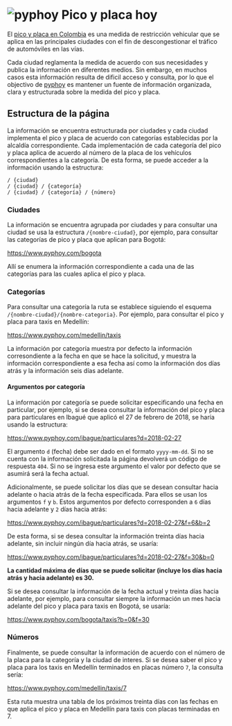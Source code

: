# ![pyphoy](https://www.pyphoy.com/imgs/pyphoy.svg) Pico y placa hoy

El [pico y placa en Colombia](https://www.pyphoy.com) es una medida de restricción vehicular que se
aplica en las principales ciudades con el fin de descongestionar el tráfico
de automóviles en las vías.

Cada ciudad reglamenta la medida de acuerdo con sus necesidades y publica la
información en diferentes medios. Sin embargo, en muchos casos esta información
resulta de dificil acceso y consulta, por lo que el objectivo de [pyphoy](https://www.pyphoy.com) es mantener un fuente de información organizada, clara y estructurada sobre la medida del pico y placa.

## Estructura de la página

La información se encuentra estructurada por ciudades y cada ciudad implementa el pico y placa de acuerdo con categorías establecidas por la alcaldía correspondiente. Cada implementación de cada categoría del pico y placa aplica de acuerdo al número de la placa de los vehículos correspondientes a la categoría. De esta forma, se puede acceder a la información usando la estructura:

    / {ciudad}
    / {ciudad} / {categoría}
    / {ciudad} / {categoría} / {número}

### Ciudades

La información se encuentra agrupada por ciudades y para consultar una ciudad se usa la estructura `/{nombre-ciudad}`, por ejemplo, para consultar las categorías de pico y placa que aplican para Bogotá:

https://www.pyphoy.com/bogota

Allí se enumera la información correspondiente a cada una de las categorías para las cuales aplica el pico y placa.

### Categorías

Para consultar una categoría la ruta se establece siguiendo el esquema `/{nombre-ciudad}/{nombre-categoria}`. Por ejemplo, para consultar el pico y placa para taxis en Medellín:

https://www.pyphoy.com/medellin/taxis

La información por categoría muestra por defecto la información corresondiente a la fecha en que se hace la solicitud, y muestra la información correspondiente a esa fecha así como la información dos días atrás y la información seis días adelante.

#### Argumentos por categoría

La información por categoría se puede solicitar especificando una fecha en particular, por ejemplo, si se desea consultar la información del pico y placa para particulares en Ibagué que aplicó el 27 de febrero de 2018, se haría usando la estructura:

https://www.pyphoy.com/ibague/particulares?d=2018-02-27

El argumento `d` (fecha) debe ser dado en el formato `yyyy-mm-dd`. Si no se cuenta con la información solicitada la página devolverá un código de respuesta `404`. Si no se ingresa este argumento el valor por defecto que se asumirá será la fecha actual.

Adicionalmente, se puede solicitar los días que se desean consultar hacia adelante o hacia atrás de la fecha especificada. Para ellos se usan los argumentos `f` y `b`. Estos argumentos por defecto corresponden a `6` días hacia adelante y `2` días hacia atrás:

https://www.pyphoy.com/ibague/particulares?d=2018-02-27&f=6&b=2

De esta forma, si se desea consultar la información treinta días hacia adelante, sin incluir ningún día hacia atrás, se usaría:

https://www.pyphoy.com/ibague/particulares?d=2018-02-27&f=30&b=0

**La cantidad máxima de días que se puede solicitar (incluye los días hacia atrás y hacia adelante) es 30.**

Si se desea consultar la información de la fecha actual y treinta días hacia adelante, por ejemplo, para consultar siempre la información un mes hacia adelante del pico y placa para taxis en Bogotá, se usaría:

https://www.pyphoy.com/bogota/taxis?b=0&f=30

### Números

Finalmente, se puede consultar la información de acuerdo con el número de la placa para la categoría y la ciudad de interes. Si se desea saber el pico y placa para los taxis en Medellín terminados en placas número `7`, la consulta sería:

https://www.pyphoy.com/medellin/taxis/7

Esta ruta muestra una tabla de los próximos treinta días con las fechas en que aplica el pico y placa en Medellín para taxis con placas terminadas en 7.
